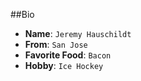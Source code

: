 ##Bio
- **Name**: `Jeremy Hauschildt`
- **From**: `San Jose`
- **Favorite Food**: `Bacon`
- **Hobby**: `Ice Hockey`
